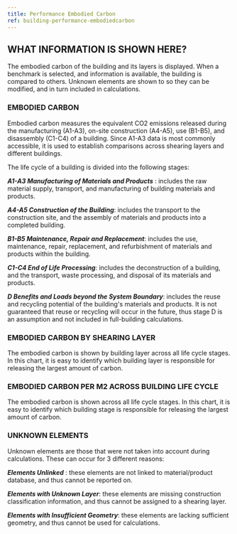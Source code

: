 ```yaml
---
title: Performance Embodied Carbon
ref: building-performance-embodiedcarbon
---
```


## WHAT INFORMATION IS SHOWN HERE?
The embodied carbon of the building and its layers is displayed. When a benchmark is selected, and information is available, the building is compared to others. Unknown elements are shown to so they can be modified, and in turn included in calculations. 

### EMBODIED CARBON
Embodied carbon measures the equivalent CO2 emissions released during the manufacturing (A1-A3), on-site construction (A4-A5), use (B1-B5), and disassembly (C1-C4) of a building. Since A1-A3 data is most commonly accessible, it is used to establish comparisons across shearing layers and different buildings.

The life cycle of a building is divided into the following stages:

__*A1-A3 Manufacturing of Materials and Products*__ : includes the raw material supply, transport, and manufacturing of building materials and products.

__*A4-A5 Construction of the Building*__: includes the transport to the construction site, and the assembly of materials and products into a completed building.

__*B1-B5 Maintenance, Repair and Replacement*__: includes the use, maintenance, repair, replacement, and refurbishment of materials and products within the building.

__*C1-C4 End of Life Processing*__: includes the deconstruction of a building, and the transport, waste processing, and disposal of its materials and products.

__*D Benefits and Loads beyond the System Boundary*__: includes the reuse and recycling potential of the building's materials and products. It is not guaranteed that reuse or recycling will occur in the future, thus stage D is an assumption and not included in full-building calculations.

### EMBODIED CARBON BY SHEARING LAYER
The embodied carbon is shown by building layer across all life cycle stages. In this chart, it is easy to identify which building layer is responsible for releasing the largest amount of carbon.

### EMBODIED CARBON PER M2 ACROSS BUILDING LIFE CYCLE
The embodied carbon is shown across all life cycle stages. In this chart, it is easy to identify which building stage is responsible for releasing the largest amount of carbon.

### UNKNOWN ELEMENTS
Unknown elements are those that were not taken into account during calculations. These can occur for 3 different reasons:

__*Elements Unlinked*__ : these elements are not linked to material/product database, and thus cannot be reported on.

__*Elements with Unknown Layer*__: these elements are missing construction classification information, and thus cannot be assigned to a shearing layer.

__*Elements with Insufficient Geometry*__: these elements are lacking sufficient geometry, and thus cannot be used for calculations.